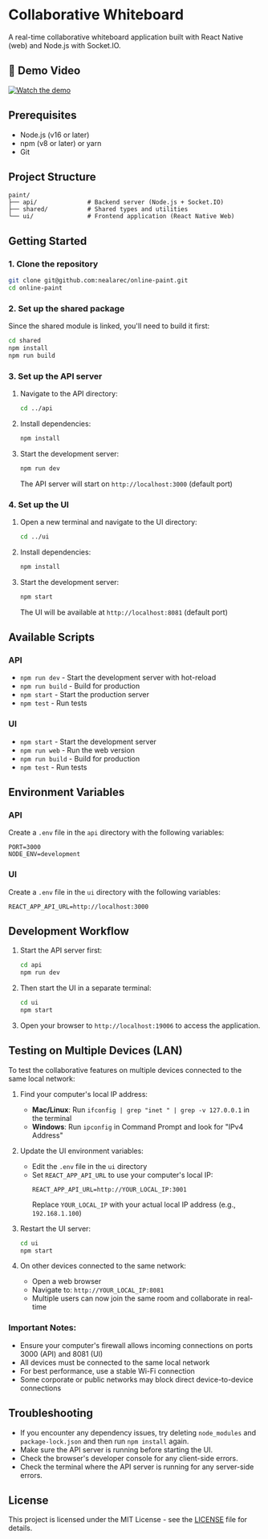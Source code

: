 # Collaborative Whiteboard

A real-time collaborative whiteboard application built with React Native (web) and Node.js with Socket.IO.

## 🎥 Demo Video

[![Watch the demo](https://i9.ytimg.com/vi_webp/VRHWtugIFzk/mq3.webp?sqp=CKzCl8YG-oaymwEmCMACELQB8quKqQMa8AEB-AH-CYAC0AWKAgwIABABGE8gUyhlMA8=&rs=AOn4CLAVRNYkqsiCfX0leEMbFySUwy0nNA)](https://youtu.be/VRHWtugIFzk)

## Prerequisites

- Node.js (v16 or later)
- npm (v8 or later) or yarn
- Git

## Project Structure

```
paint/
├── api/              # Backend server (Node.js + Socket.IO)
├── shared/           # Shared types and utilities
└── ui/               # Frontend application (React Native Web)
```

## Getting Started

### 1. Clone the repository

```bash
git clone git@github.com:nealarec/online-paint.git
cd online-paint
```

### 2. Set up the shared package

Since the shared module is linked, you'll need to build it first:

```bash
cd shared
npm install
npm run build
```

### 3. Set up the API server

1. Navigate to the API directory:

   ```bash
   cd ../api
   ```

2. Install dependencies:

   ```bash
   npm install
   ```

3. Start the development server:
   ```bash
   npm run dev
   ```
   The API server will start on `http://localhost:3000` (default port)

### 4. Set up the UI

1. Open a new terminal and navigate to the UI directory:

   ```bash
   cd ../ui
   ```

2. Install dependencies:

   ```bash
   npm install
   ```

3. Start the development server:
   ```bash
   npm start
   ```
   The UI will be available at `http://localhost:8081` (default port)

## Available Scripts

### API

- `npm run dev` - Start the development server with hot-reload
- `npm run build` - Build for production
- `npm start` - Start the production server
- `npm test` - Run tests

### UI

- `npm start` - Start the development server
- `npm run web` - Run the web version
- `npm run build` - Build for production
- `npm test` - Run tests

## Environment Variables

### API

Create a `.env` file in the `api` directory with the following variables:

```env
PORT=3000
NODE_ENV=development
```

### UI

Create a `.env` file in the `ui` directory with the following variables:

```env
REACT_APP_API_URL=http://localhost:3000
```

## Development Workflow

1. Start the API server first:

   ```bash
   cd api
   npm run dev
   ```

2. Then start the UI in a separate terminal:

   ```bash
   cd ui
   npm start
   ```

3. Open your browser to `http://localhost:19006` to access the application.

## Testing on Multiple Devices (LAN)

To test the collaborative features on multiple devices connected to the same local network:

1. Find your computer's local IP address:

   - **Mac/Linux**: Run `ifconfig | grep "inet " | grep -v 127.0.0.1` in the terminal
   - **Windows**: Run `ipconfig` in Command Prompt and look for "IPv4 Address"

2. Update the UI environment variables:

   - Edit the `.env` file in the `ui` directory
   - Set `REACT_APP_API_URL` to use your computer's local IP:
     ```env
     REACT_APP_API_URL=http://YOUR_LOCAL_IP:3001
     ```
     Replace `YOUR_LOCAL_IP` with your actual local IP address (e.g., `192.168.1.100`)

3. Restart the UI server:

   ```bash
   cd ui
   npm start
   ```

4. On other devices connected to the same network:
   - Open a web browser
   - Navigate to: `http://YOUR_LOCAL_IP:8081`
   - Multiple users can now join the same room and collaborate in real-time

### Important Notes:

- Ensure your computer's firewall allows incoming connections on ports 3000 (API) and 8081 (UI)
- All devices must be connected to the same local network
- For best performance, use a stable Wi-Fi connection
- Some corporate or public networks may block direct device-to-device connections

## Troubleshooting

- If you encounter any dependency issues, try deleting `node_modules` and `package-lock.json` and then run `npm install` again.
- Make sure the API server is running before starting the UI.
- Check the browser's developer console for any client-side errors.
- Check the terminal where the API server is running for any server-side errors.

## License

This project is licensed under the MIT License - see the [LICENSE](LICENSE) file for details.
